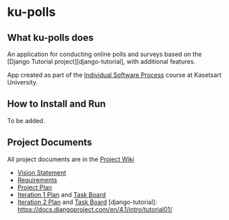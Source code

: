 # ku-polls

## What ku-polls does
An application for conducting online polls and surveys based
on the [Django Tutorial project][django-tutorial], with
additional features.

App created as part of the [Individual Software Process](
https://cpske.github.io/ISP) course at Kasetsart University.

## How to Install and Run

To be added.

## Project Documents

All project documents are in the [Project Wiki](../../wiki/Home)

- [Vision Statement](../../wiki/Vision%20Statement)
- [Requirements](../../wiki/Requirements)
- [Project Plan](../../wiki/Development%20Plan)
- [Iteration 1 Plan](../../wiki/Iteration%201%20Plan) and [Task Board](https://github.com/users/Siripa-Maneein/projects/7/views/1?layout=board) 
- [Iteration 2 Plan](../../wiki/Iteration%202%20Plan) and [Task Board](https://github.com/users/Siripa-Maneein/projects/7/views/5)
[django-tutorial]: https://docs.djangoproject.com/en/4.1/intro/tutorial01/
